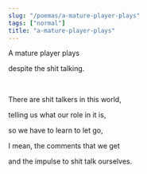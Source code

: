 ```yaml
---
slug: "/poemas/a-mature-player-plays"
tags: ["normal"]
title: "a-mature-player-plays"
---
```

A mature player plays

despite the shit talking.

&nbsp;

There are shit talkers in this world,

telling us what our role in it is,

so we have to learn to let go,

I mean, the comments that we get

and the impulse to shit talk ourselves.